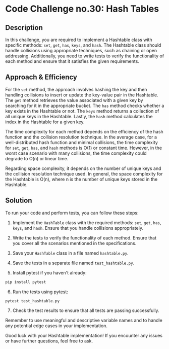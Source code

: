 # Code Challenge no.30: Hash Tables

## Description
In this challenge, you are required to implement a Hashtable class with specific methods: `set`, `get`, `has`, `keys`, and `hash`. The Hashtable class should handle collisions using appropriate techniques, such as chaining or open addressing. Additionally, you need to write tests to verify the functionality of each method and ensure that it satisfies the given requirements.

## Approach & Efficiency
For the `set` method, the approach involves hashing the key and then handling collisions to insert or update the key-value pair in the Hashtable. The `get` method retrieves the value associated with a given key by searching for it in the appropriate bucket. The `has` method checks whether a key exists in the Hashtable or not. The `keys` method returns a collection of all unique keys in the Hashtable. Lastly, the `hash` method calculates the index in the Hashtable for a given key.

The time complexity for each method depends on the efficiency of the hash function and the collision resolution technique. In the average case, for a well-distributed hash function and minimal collisions, the time complexity for `set`, `get`, `has`, and `hash` methods is O(1) or constant time. However, in the worst case scenario with many collisions, the time complexity could degrade to O(n) or linear time.

Regarding space complexity, it depends on the number of unique keys and the collision resolution technique used. In general, the space complexity for the Hashtable is O(n), where n is the number of unique keys stored in the Hashtable.

## Solution
To run your code and perform tests, you can follow these steps:

1. Implement the `HashTable` class with the required methods: `set`, `get`, `has`, `keys`, and `hash`. Ensure that you handle collisions appropriately.

2. Write the tests to verify the functionality of each method. Ensure that you cover all the scenarios mentioned in the specifications.

3. Save your `HashTable` class in a file named `hashtable.py`.

4. Save the tests in a separate file named `test_hashtable.py`.

5. Install pytest if you haven't already:

```bash
pip install pytest
```

6. Run the tests using pytest:

```bash
pytest test_hashtable.py
```

7. Check the test results to ensure that all tests are passing successfully.

Remember to use meaningful and descriptive variable names and to handle any potential edge cases in your implementation.

Good luck with your Hashtable implementation! If you encounter any issues or have further questions, feel free to ask.